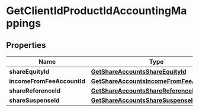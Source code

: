 

# GetClientIdProductIdAccountingMappings


## Properties

| Name | Type | Description | Notes |
|------------ | ------------- | ------------- | -------------|
|**shareEquityId** | [**GetShareAccountsShareEquityId**](GetShareAccountsShareEquityId.md) |  |  [optional] |
|**incomeFromFeeAccountId** | [**GetShareAccountsIncomeFromFeeAccountId**](GetShareAccountsIncomeFromFeeAccountId.md) |  |  [optional] |
|**shareReferenceId** | [**GetShareAccountsShareReferenceId**](GetShareAccountsShareReferenceId.md) |  |  [optional] |
|**shareSuspenseId** | [**GetShareAccountsShareSuspenseId**](GetShareAccountsShareSuspenseId.md) |  |  [optional] |



